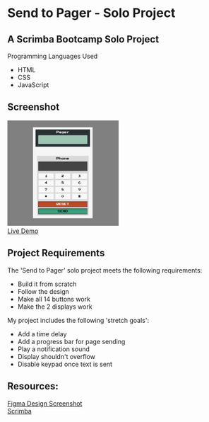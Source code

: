 # Send to Pager - Solo Project 

## A Scrimba Bootcamp Solo Project
Programming Languages Used
<ul>
<li>HTML</li>
<li>CSS</li>
<li>JavaScript</li>
</ul>
 
## Screenshot
 <img src="project-screenshot.png" width=50% height=50%><br>
 [Live Demo](https://9tfdev-m3-solo-send-to-pager.netlify.app/)
 
## Project Requirements

The 'Send to Pager' solo project meets the following requirements:
<ul>
<li>Build it from scratch</li>
<li>Follow the design</li>
<li>Make all 14 buttons work</li>
<li>Make the 2 displays work</li>
</ul>

My project includes the following 'stretch goals':
<ul>
<li>Add a time delay</li>
<li>Add a progress bar for page sending</li>
<li>Play a notification sound</li>
<li>Display shouldn't overflow</li>
<li>Disable keypad once text is sent</li>
</ul>

 ## Resources:
 [Figma Design Screenshot](https://github.com/famanakis/m3-solo-send-to-pager/blob/main/figma-design.png)<br>
 [Scrimba](https://scrimba.com/)


